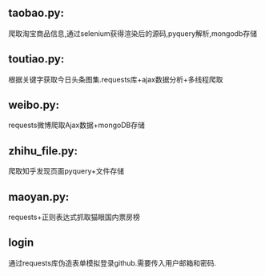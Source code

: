 ## taobao.py:

爬取淘宝商品信息,通过selenium获得渲染后的源码,pyquery解析,mongodb存储

## toutiao.py:

根据关键字获取今日头条图集.requests库+ajax数据分析+多线程爬取

## weibo.py:

requests微博爬取Ajax数据+mongoDB存储

## zhihu_file.py:

爬取知乎发现页面pyquery+文件存储

## maoyan.py:

requests+正则表达式抓取猫眼国内票房榜

## login

通过requests库伪造表单模拟登录github.需要传入用户邮箱和密码.
